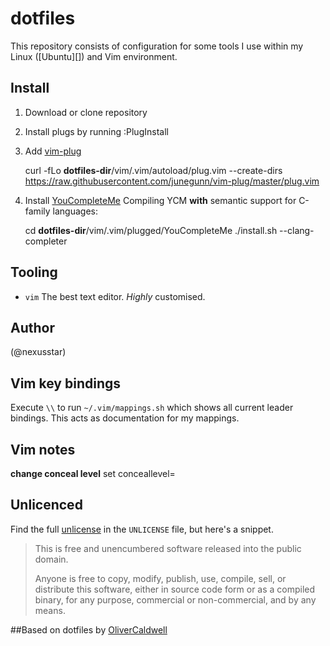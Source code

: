 # dotfiles

This repository consists of configuration for some tools I use within my Linux ([Ubuntu][]) and Vim environment.

## Install

1. Download or clone repository
1. Install plugs by running :PlugInstall
1. Add [vim-plug][]

    curl -fLo __dotfiles-dir__/vim/.vim/autoload/plug.vim --create-dirs https://raw.githubusercontent.com/junegunn/vim-plug/master/plug.vim
    
1. Install [YouCompleteMe][]
Compiling YCM **with** semantic support for C-family languages:

    cd __dotfiles-dir__/vim/.vim/plugged/YouCompleteMe
    ./install.sh --clang-completer



## Tooling

 * `vim`     The best text editor. *Highly* customised.


## Author

(@nexusstar)


## Vim key bindings

Execute `\\` to run `~/.vim/mappings.sh` which shows all current leader bindings. This acts as documentation for my mappings.

## Vim notes
  __change conceal level__
  set conceallevel=

## Unlicenced

Find the full [unlicense][] in the `UNLICENSE` file, but here's a snippet.

>This is free and unencumbered software released into the public domain.
>
>Anyone is free to copy, modify, publish, use, compile, sell, or distribute this software, either in source code form or as a compiled binary, for any purpose, commercial or non-commercial, and by any means.

##Based on dotfiles by [OliverCaldwell][]

[OliverCaldwell]: https://twitter.com/OliverCaldwell
[the unlicence]: http://unlicense.org/
[vim-plug]: https://github.com/junegunn/vim-plug
[YouCompleteMe]:https://github.com/Valloric/YouCompleteMe
[vim-syntax-expand]:https://github.com/Wolfy87/vim-syntax-expand
[unlicense]:UNLICENSE
